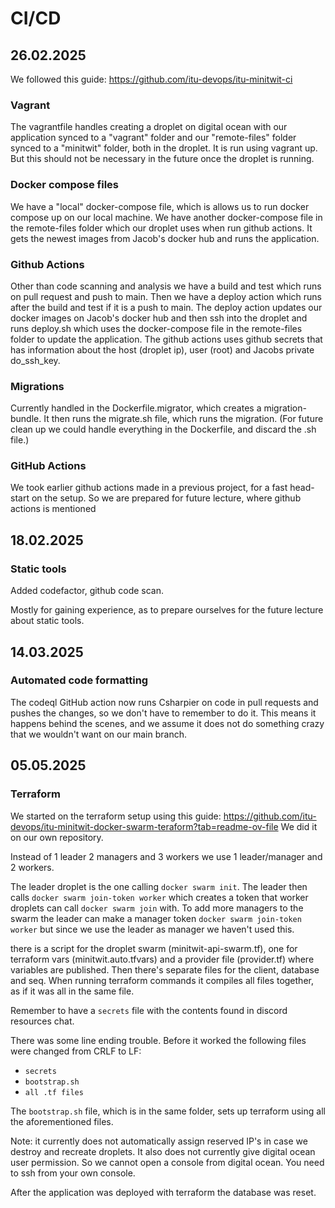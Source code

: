 # CI/CD

## 26.02.2025

We followed this guide: https://github.com/itu-devops/itu-minitwit-ci

### Vagrant

The vagrantfile handles creating a droplet on digital ocean with our application synced to a "vagrant" folder
and our "remote-files" folder synced to a "minitwit" folder, both in the droplet.
It is run using vagrant up. But this should not be necessary in the future once the droplet is running.

### Docker compose files

We have a "local" docker-compose file, which is allows us to run docker compose up on our local machine.
We have another docker-compose file in the remote-files folder which our droplet uses when run github actions.
It gets the newest images from Jacob's docker hub and runs the application.


### Github Actions

Other than code scanning and analysis we have a build and test which runs on pull request and push to main.
Then we have a deploy action which runs after the build and test if it is a push to main.
The deploy action updates our docker images on Jacob's docker hub and then ssh into the droplet and runs deploy.sh
which uses the docker-compose file in the remote-files folder to update the application.
The github actions uses github secrets that has information about the host (droplet ip), user (root) 
and Jacobs private do_ssh_key.


### Migrations

Currently handled in the Dockerfile.migrator, which creates a migration-bundle. 
It then runs the migrate.sh file, which runs the migration. 
(For future clean up we could handle everything in the Dockerfile, and discard the .sh file.)


### GitHub Actions

We took earlier github actions made in a previous project, for a fast head-start on the setup.
So we are prepared for future lecture, where github actions is mentioned

## 18.02.2025

### Static tools

Added codefactor, github code scan.

Mostly for gaining experience, as to prepare ourselves for the future lecture about static tools.


## 14.03.2025

### Automated code formatting

The codeql GitHub action now runs Csharpier on code in pull requests and 
pushes the changes, so we don't have to remember to do it. 
This means it happens behind the scenes, and we assume it does not do
something crazy that we wouldn't want on our main branch.

## 05.05.2025

### Terraform

We started on the terraform setup using this guide:
https://github.com/itu-devops/itu-minitwit-docker-swarm-teraform?tab=readme-ov-file
We did it on our own repository.

Instead of 1 leader 2 managers and 3 workers
we use 1 leader/manager and 2 workers.

The leader droplet is the one calling ```docker swarm init```.
The leader then calls ```docker swarm join-token worker```
which creates a token that worker droplets can call ```docker swarm join``` with.
To add more managers to the swarm the leader can make a manager token
```docker swarm join-token worker``` but since we use the leader as manager
we haven't used this.

there is a script for the droplet swarm (minitwit-api-swarm.tf),
one for terraform vars (minitwit.auto.tfvars)
and a provider file (provider.tf) where variables are published.
Then there's separate files for the client, database and seq.
When running terraform commands it compiles all files together,
as if it was all in the same file.

Remember to have a ```secrets``` file with the contents found in discord resources chat.

There was some line ending trouble. Before it worked the following files were changed from CRLF to LF:

- ```secrets```
- ```bootstrap.sh```
- ```all .tf files```

The ```bootstrap.sh``` file, which is in the same folder,
sets up terraform using all the aforementioned files.

Note: it currently does not automatically assign reserved IP's in case we destroy and recreate droplets.
It also does not currently give digital ocean user permission. So we cannot open a console from digital ocean. You need to ssh from your own console.

After the application was deployed with terraform the database was reset.

